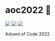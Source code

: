 # aoc2022 🎄

![](https://img.shields.io/badge/day%20📅-8-blue)
![](https://img.shields.io/badge/stars%20⭐-8-yellow)
![](https://img.shields.io/badge/days%20completed-4-red)

Advent of Code 2022
